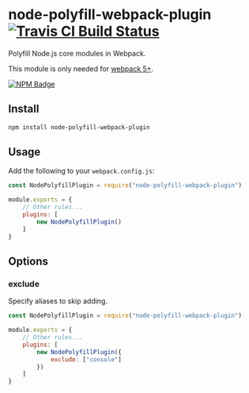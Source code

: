 # node-polyfill-webpack-plugin [![Travis CI Build Status](https://img.shields.io/travis/com/Richienb/node-polyfill-webpack-plugin/master.svg?style=for-the-badge)](https://travis-ci.com/Richienb/node-polyfill-webpack-plugin)

Polyfill Node.js core modules in Webpack.

This module is only needed for [webpack 5+](https://github.com/webpack/changelog-v5#automatic-nodejs-polyfills-removed).

[![NPM Badge](https://nodei.co/npm/node-polyfill-webpack-plugin.png)](https://npmjs.com/package/node-polyfill-webpack-plugin)

## Install

```sh
npm install node-polyfill-webpack-plugin
```

## Usage

Add the following to your `webpack.config.js`:

```js
const NodePolyfillPlugin = require("node-polyfill-webpack-plugin")

module.exports = {
	// Other rules...
	plugins: [
		new NodePolyfillPlugin()
	]
}
```

## Options

### exclude

Specify aliases to skip adding.

```js
const NodePolyfillPlugin = require("node-polyfill-webpack-plugin")

module.exports = {
	// Other rules...
	plugins: [
		new NodePolyfillPlugin({
			exclude: ["console"]
		})
	]
}
```
